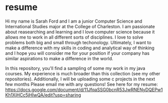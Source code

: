 resume
======
Hi my name is Sarah Ford and I am a junior Computer Science and International Studies major at the College of Charleston.  I am passionate about reasearching and learning and I love computer science because it allows me to work in all different sorts of disciplines. I love to solve problems both big and small through techonology. Ultimately, I want to make a difference with my skills in coding and analytical way of thinking and I hope you will consider me for your position if your company has similar aspirations to make a difference in the world. 

In this repository, you'll find a sampling of some my work in my java courses. My experience is much broader than this collection (see my other repositories). Additionally, I will be uploading some c projects in the next few months
Please email me with any questions! 
See here for my resume: https://docs.google.com/document/d/11JfqaSSG0bcnR53JwRNENyDQEPw1Kh1XjHCc5jHIwQA/edit?usp=sharing
